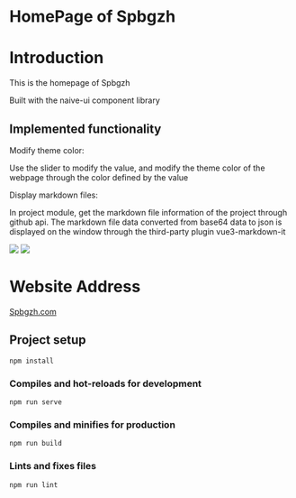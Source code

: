 # HomePage of Spbgzh

# Introduction

This is the homepage of Spbgzh  

Built with the naive-ui component library  

## Implemented functionality

Modify theme color:  

Use the slider to modify the value, and modify the theme color of the webpage through the color defined by the value  

Display markdown files:

In project module, get the markdown file information of the project through github api. The markdown file data converted from base64 data to json is displayed on the window through the third-party plugin vue3-markdown-it

![](https://img.shields.io/badge/wechat-Spbgzh-green)       ![](https://img.shields.io/badge/mail-zjjhgzh%40gmail.com-blue)

# Website Address

[Spbgzh.com](https://spbgzh.com)

## Project setup

```
npm install
```

### Compiles and hot-reloads for development

```
npm run serve
```

### Compiles and minifies for production

```
npm run build
```

### Lints and fixes files

```
npm run lint
```
